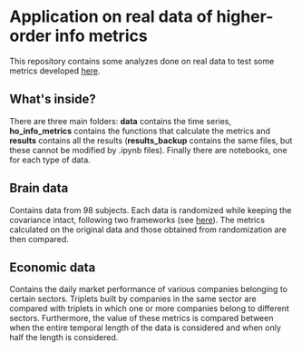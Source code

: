 # Application on real data of higher-order info metrics
This repository contains some analyzes done on real data to test some metrics developed [here](https://github.com/nplresearch/higher_order_info_metrics).

## What's inside?
There are three main folders: **data** contains the time series, **ho_info_metrics** contains the functions that calculate the metrics and **results** contains all the results (**results_backup** contains the same files, but these cannot be modified by .ipynb files). Finally there are notebooks, one for each type of data.

## Brain data
Contains data from 98 subjects. Each data is randomized while keeping the covariance intact, following two frameworks (see [here](https://www.sciencedirect.com/science/article/pii/S1053811917307516?casa_token=mF5NmQHxgPkAAAAA:w9DrZz5fNviq0-LawoSevS-CnTDtrgeVsA_tlxGieB31LBsHDXF-crkromwouJdmGzrotS5pOQ)). The metrics calculated on the original data and those obtained from randomization are then compared.

## Economic data
Contains the daily market performance of various companies belonging to certain sectors. Triplets built by companies in the same sector are compared with triplets in which one or more companies belong to different sectors. Furthermore, the value of these metrics is compared between when the entire temporal length of the data is considered and when only half the length is considered.
